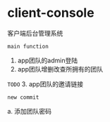 # client-console
客户端后台管理系统

``main function``

1. app团队的admin登陆
2. app团队增删改查所拥有的团队

``TODO``
3. app团队的邀请链接


``new commit``

a. 添加团队密码


